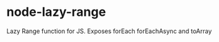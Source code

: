 node-lazy-range
===============

Lazy Range function for JS. Exposes forEach forEachAsync and toArray
